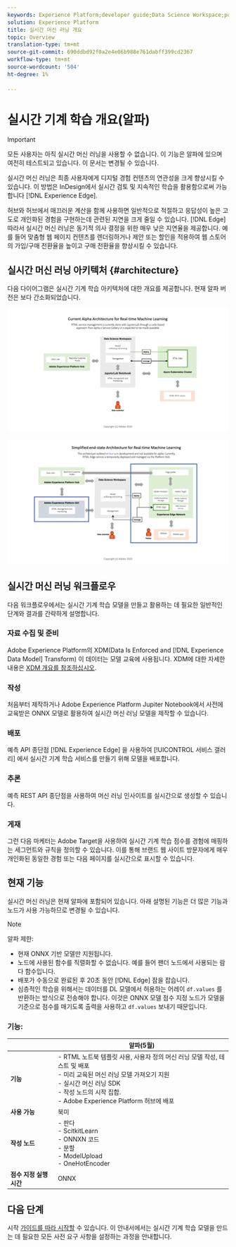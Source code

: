 ```yaml
---
keywords: Experience Platform;developer guide;Data Science Workspace;popular topics;Real time machine learning;
solution: Experience Platform
title: 실시간 머신 러닝 개요
topic: Overview
translation-type: tm+mt
source-git-commit: 690ddbd92f0a2e4e06b988e761dabff399cd2367
workflow-type: tm+mt
source-wordcount: '504'
ht-degree: 1%

---
```



# 실시간 기계 학습 개요(알파)

>[!IMPORTANT]
>
>모든 사용자는 아직 실시간 머신 러닝을 사용할 수 없습니다. 이 기능은 알파에 있으며 여전히 테스트되고 있습니다. 이 문서는 변경될 수 있습니다.

실시간 머신 러닝은 최종 사용자에게 디지털 경험 컨텐츠의 연관성을 크게 향상시킬 수 있습니다. 이 방법은 InDesign에서 실시간 검토 및 지속적인 학습을 활용함으로써 가능합니다 [!DNL Experience Edge].

허브와 허브에서 매끄러운 계산을 함께 사용하면 일반적으로 적절하고 응답성이 높은 고도로 개인화된 경험을 구현하는데 관련된 지연을 크게 줄일 수 있습니다. [!DNL Edge] 따라서 실시간 머신 러닝은 동기적 의사 결정을 위한 매우 낮은 지연율을 제공합니다. 예를 들어 맞춤형 웹 페이지 컨텐츠를 렌더링하거나 제안 또는 할인을 적용하여 웹 스토어의 가입/구매 전환율을 높이고 구매 전환율을 향상시킬 수 있습니다.

## 실시간 머신 러닝 아키텍처 {#architecture}

다음 다이어그램은 실시간 기계 학습 아키텍처에 대한 개요를 제공합니다. 현재 알파 버전은 보다 간소화되었습니다.

![알파 아치](../images/rtml/alpha-arch.png)

![간소화된 개요](../images/rtml/end-to-end-arch.png)

## 실시간 머신 러닝 워크플로우

다음 워크플로우에서는 실시간 기계 학습 모델을 만들고 활용하는 데 필요한 일반적인 단계와 결과를 간략하게 설명합니다.

### 자료 수집 및 준비

Adobe Experience Platform의 XDM(Data Is Enforced and [!DNL Experience Data Model] Transform) 이 데이터는 모델 교육에 사용됩니다. XDM에 대한 자세한 내용은 [XDM 개요를 참조하십시오](../../xdm/home.md).

### 작성

처음부터 제작하거나 Adobe Experience Platform Jupiter Notebook에서 사전에 교육받은 ONNX 모델로 활용하여 실시간 머신 러닝 모델을 제작할 수 있습니다.

### 배포

예측 API 종단점 [!DNL Experience Edge] 을 사용하여 [!UICONTROL 서비스 갤러리] 에서 실시간 기계 학습 서비스를 만들기 위해 모델을 배포합니다.

### 추론

예측 REST API 종단점을 사용하여 머신 러닝 인사이트를 실시간으로 생성할 수 있습니다.

### 게재

그런 다음 마케터는 Adobe Target을 사용하여 실시간 기계 학습 점수를 경험에 매핑하는 세그먼트와 규칙을 정의할 수 있습니다. 이를 통해 브랜드 웹 사이트 방문자에게 매우 개인화된 동일한 경험 또는 다음 페이지를 실시간으로 표시할 수 있습니다.

## 현재 기능

실시간 머신 러닝은 현재 알파에 포함되어 있습니다. 아래 설명된 기능은 더 많은 기능과 노드가 사용 가능하므로 변경될 수 있습니다.

>[!NOTE]
>
> 알파 제한:
> - 현재 ONNX 기반 모델만 지원됩니다.
> - 노드에 사용된 함수를 직렬화할 수 없습니다. 예를 들어 팬더 노드에서 사용되는 람다 함수입니다.
> - 배포가 수동으로 완료된 후 20초 동안 [!DNL Edge] 잠을 잡습니다.
> - 심층적인 학습을 위해서는 데이터를 DL 모델에서 허용하는 어레이 `df.values` 를 반환하는 방식으로 전송해야 합니다. 이것은 ONNX 모델 점수 지정 노드가 모델을 기준으로 점수를 매기도록 출력을 사용하고 `df.values` 보내기 때문입니다.



### 기능:

|  | 알파(5월) |
| --- | --- |
| **기능** | - RTML 노트북 템플릿 사용, 사용자 정의 머신 러닝 모델 작성, 테스트 및 배포 <br> - 미리 교육된 머신 러닝 모델 가져오기 지원 <br> - 실시간 머신 러닝 SDK <br> - 작성 노드의 시작 집합. <br> - Adobe Experience Platform 허브에 배포 |
| **사용 가능** | 북미 |
| **작성 노드** | - 판다 <br> - ScitkitLearn <br> - ONNXN 코드 <br> - 분할 <br> - ModelUpload <br> - OneHotEncoder |
| **점수 지정 실행 시간** | ONNX |

## 다음 단계

시작 [가이드를 따라 시작할](./getting-started.md) 수 있습니다. 이 안내서에서는 실시간 기계 학습 모델을 만드는 데 필요한 모든 사전 요구 사항을 설정하는 과정을 안내합니다.

